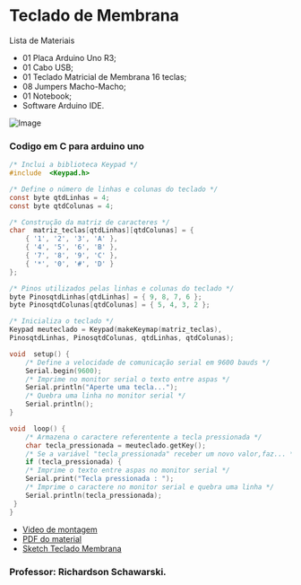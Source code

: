 


# Teclado de Membrana
Lista de Materiais

- 01 Placa Arduino Uno R3;
- 01 Cabo USB;
- 01 Teclado Matricial de Membrana 16 teclas;
- 08 Jumpers Macho-Macho;
- 01 Notebook;
- Software Arduino IDE.

![Image](https://private-user-images.githubusercontent.com/125823124/453244785-c7c501da-f872-4829-9bf4-9cd2aec28441.png?jwt=eyJhbGciOiJIUzI1NiIsInR5cCI6IkpXVCJ9.eyJpc3MiOiJnaXRodWIuY29tIiwiYXVkIjoicmF3LmdpdGh1YnVzZXJjb250ZW50LmNvbSIsImtleSI6ImtleTUiLCJleHAiOjE3NDk1MTg0MTYsIm5iZiI6MTc0OTUxODExNiwicGF0aCI6Ii8xMjU4MjMxMjQvNDUzMjQ0Nzg1LWM3YzUwMWRhLWY4NzItNDgyOS05YmY0LTljZDJhZWMyODQ0MS5wbmc_WC1BbXotQWxnb3JpdGhtPUFXUzQtSE1BQy1TSEEyNTYmWC1BbXotQ3JlZGVudGlhbD1BS0lBVkNPRFlMU0E1M1BRSzRaQSUyRjIwMjUwNjEwJTJGdXMtZWFzdC0xJTJGczMlMkZhd3M0X3JlcXVlc3QmWC1BbXotRGF0ZT0yMDI1MDYxMFQwMTE1MTZaJlgtQW16LUV4cGlyZXM9MzAwJlgtQW16LVNpZ25hdHVyZT05OTViYzJhZTgwYWQzN2IyYjNlYTFmY2FkODM5ZWMyZWIzYjY3ZDliOWQ2MzBiZTBkMTUwN2UyYTMxOGZhODYyJlgtQW16LVNpZ25lZEhlYWRlcnM9aG9zdCJ9.hhy9jMXqJ-EMAmNzRR9A5VOVyh6iaAmF72cAr9HckY4)


### Codigo em C para arduino uno 
```c
/* Inclui a biblioteca Keypad */
#include  <Keypad.h>

/* Define o número de linhas e colunas do teclado */
const byte qtdLinhas = 4;
const byte qtdColunas = 4;

/* Construção da matriz de caracteres */
char  matriz_teclas[qtdLinhas][qtdColunas] = {
	{ '1', '2', '3', 'A' },
	{ '4', '5', '6', 'B' },
	{ '7', '8', '9', 'C' },
	{ '*', '0', '#', 'D' }
};

/* Pinos utilizados pelas linhas e colunas do teclado */
byte PinosqtdLinhas[qtdLinhas] = { 9, 8, 7, 6 };
byte PinosqtdColunas[qtdColunas] = { 5, 4, 3, 2 };

/* Inicializa o teclado */
Keypad meuteclado = Keypad(makeKeymap(matriz_teclas),
PinosqtdLinhas, PinosqtdColunas, qtdLinhas, qtdColunas);

void  setup() {
	/* Define a velocidade de comunicação serial em 9600 bauds */
	Serial.begin(9600);
	/* Imprime no monitor serial o texto entre aspas */
	Serial.println("Aperte uma tecla...");
	/* Quebra uma linha no monitor serial */
	Serial.println();
}

void  loop() {
	/* Armazena o caractere referentente a tecla pressionada */
	char tecla_pressionada = meuteclado.getKey();
	/* Se a variável "tecla_pressionada" receber um novo valor,faz... */
	if (tecla_pressionada) {
	/* Imprime o texto entre aspas no monitor serial */
	Serial.print("Tecla pressionada : ");
	/* Imprime o caractere no monitor serial e quebra uma linha */
	Serial.println(tecla_pressionada);
 }
}
```
- [Video de montagem](https://www.youtube.com/watch?v=FSXoBCX9hKY)
- [PDF do material](https://aluno.escoladigital.pr.gov.br/sites/alunos/arquivos_restritos/files/documento/2021-07/aula15_teclado_matricial_membrana_m2.pdf)
- [Sketch Teclado Membrana](https://sketchfab.com/3d-models/aula-15-teclado-matricial-de-membrana-5614e07ae5a240ff9e892802dd9f9571?authuser=0&hl=pt-BR)
### Professor: Richardson Schawarski.
